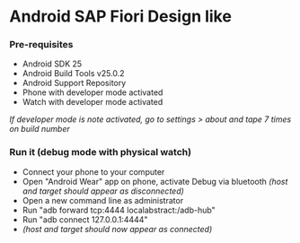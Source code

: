 
Android SAP Fiori Design like
===================================

### Pre-requisites

 - Android SDK 25
 - Android Build Tools v25.0.2
 - Android Support Repository
 - Phone with developer mode activated
 - Watch with developer mode activated

*If developer mode is note activated, go to settings > about and tape 7 times on build number*

### Run it (debug mode with physical watch)

 - Connect your phone to your computer
 - Open "Android Wear" app on phone, activate Debug via bluetooth *(host and target should appear as disconnected)*
 - Open a new command line as administrator
 - Run "adb forward tcp:4444 localabstract:/adb-hub"
 - Run "adb connect 127.0.0.1:4444"
 - *(host and target should now appear as connected)*
